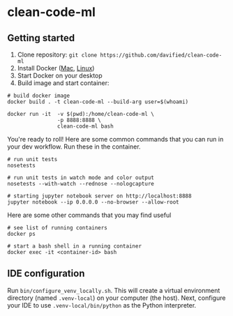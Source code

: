 # clean-code-ml

## Getting started

1. Clone repository: `git clone https://github.com/davified/clean-code-ml`
1. Install Docker ([Mac](https://docs.docker.com/docker-for-mac/install/), [Linux](https://docs.docker.com/install/linux/docker-ce/ubuntu/))
1. Start Docker on your desktop
1. Build image and start container:

```shell
# build docker image
docker build . -t clean-code-ml --build-arg user=$(whoami)

docker run -it  -v $(pwd):/home/clean-code-ml \
                -p 8888:8888 \
                clean-code-ml bash
```

You're ready to roll! Here are some common commands that you can run in your dev workflow. Run these in the container.

```shell
# run unit tests
nosetests

# run unit tests in watch mode and color output
nosetests --with-watch --rednose --nologcapture

# starting jupyter notebook server on http://localhost:8888
jupyter notebook --ip 0.0.0.0 --no-browser --allow-root
```

Here are some other commands that you may find useful
```shell
# see list of running containers
docker ps

# start a bash shell in a running container
docker exec -it <container-id> bash
```

## IDE configuration

Run `bin/configure_venv_locally.sh`. This will create a virtual environment directory (named `.venv-local`) on your computer (the host). Next, configure your IDE to use `.venv-local/bin/python` as the Python interpreter.
